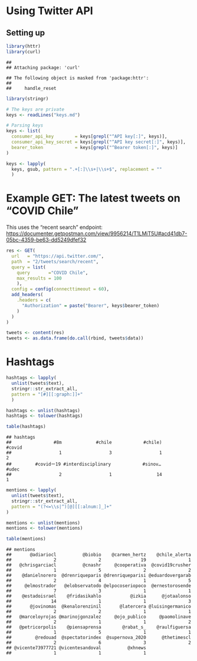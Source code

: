 
# Using Twitter API

## Setting up

``` r
library(httr)
library(curl)
```

    ## 
    ## Attaching package: 'curl'

    ## The following object is masked from 'package:httr':
    ## 
    ##     handle_reset

``` r
library(stringr)

# The keys are private
keys <- readLines("keys.md")

# Parsing keys
keys <- list(
  consumer_api_key        = keys[grepl("^API key[:]", keys)],
  consumer_api_key_secret = keys[grepl("^API key secret[:]", keys)],
  bearer_token            = keys[grepl("^Bearer token[:]", keys)]
)

keys <- lapply(
  keys, gsub, pattern = ".+[:]\\s+|\\s+$", replacement = ""
  )
```

# Example GET: The latest tweets on “COVID Chile”

This uses the “recent search” endpoint:
<https://documenter.getpostman.com/view/9956214/T1LMiT5U#acd41db7-05bc-4359-be63-dd5249dfef32>

``` r
res <- GET(
  url   = "https://api.twitter.com/",
  path  = "2/tweets/search/recent",
  query = list(
    query       ="COVID Chile",
    max_results = 100
    ),
  config = config(connecttimeout = 60),
  add_headers(
    .headers = c(
      "Authorization" = paste("Bearer", keys$bearer_token)
    )
  )
)

tweets <- content(res)
tweets <- as.data.frame(do.call(rbind, tweets$data))
```

# Hashtags

``` r
hashtags <- lapply(
  unlist(tweets$text),
  stringr::str_extract_all,
  pattern = "[#][[:graph:]]+"
  )

hashtags <- unlist(hashtags)
hashtags <- tolower(hashtags)

table(hashtags)
```

    ## hashtags
    ##                #8m             #chile            #chile)             #covid 
    ##                  1                  3                  1                  2 
    ##         #covidー19 #interdisciplinary            #sinov…              #udec 
    ##                  2                  1                 14                  1

``` r
mentions <- lapply(
  unlist(tweets$text),
  stringr::str_extract_all,
  pattern = "(?<=\\s|^)[@][[:alnum:]_]+"
)

mentions <- unlist(mentions)
mentions <- tolower(mentions)

table(mentions)
```

    ## mentions
    ##       @adiariocl          @biobio    @carmen_hertz    @chile_alerta 
    ##                2                2               19                1 
    ##   @chrisgarciacl          @cnashr     @cooperativa  @covid19crusher 
    ##                1                5                2                2 
    ##    @danielnorero  @drenriqueparis @drenriqueparisi @eduardovergarab 
    ##                2                4                1                5 
    ##     @elmostrador   @elobservatodo @elpocoseriopoco  @ernestorosende 
    ##                7                3                1                1 
    ##    @estadoisrael    @fridasikahlo           @izkia      @jotaalonso 
    ##               14                1                1                3 
    ##       @jovinomas  @kenalorenzinil       @latercera @luisingermanico 
    ##                2                2                1                1 
    ##   @marceloyrojas @marinojgonzalez     @ojo_publico     @paomolinave 
    ##                2                1                1                2 
    ##   @petricorpolis    @piensaprensa        @rabat_s_    @raulfiguersa 
    ##                1                5                1                1 
    ##         @redouad  @spectatorindex  @supernova_2020      @thetimescl 
    ##                2                6                3                2 
    ## @vicente73977721 @vicentesandoval          @xhnews 
    ##                1                1                1
